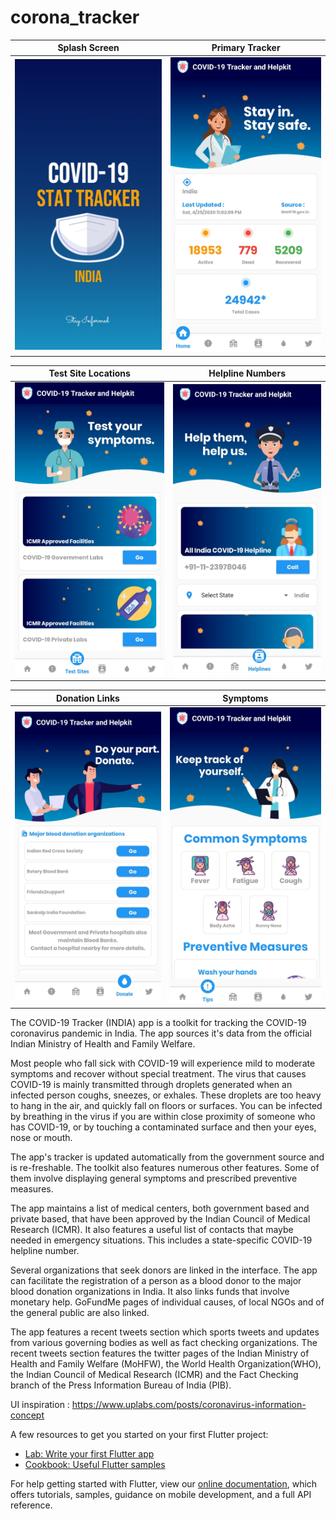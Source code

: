 # corona_tracker

Splash Screen             |  Primary Tracker
:-------------------------:|:-------------------------:
![](Screenshots/Screenshot_2020-04-25-16-21-57-468_com.example.corona_tracker.jpg)  |  ![](Screenshots/Screenshot_2020-04-25-23-02-23-731_com.example.corona_tracker.jpg)

Test Site Locations             |  Helpline Numbers
:-------------------------:|:-------------------------:
![](Screenshots/Screenshot_2020-04-25-23-02-42-421_com.example.corona_tracker.jpg)  |  ![](Screenshots/Screenshot_2020-04-25-23-02-46-855_com.example.corona_tracker.jpg)

Donation Links            |  Symptoms 
:-------------------------:|:-------------------------:
![](Screenshots/Screenshot_2020-04-25-23-02-50-824_com.example.corona_tracker.jpg)  |  ![](Screenshots/Screenshot_2020-04-25-23-03-24-222_com.example.corona_tracker.jpg)

The COVID-19 Tracker (INDIA) app is a toolkit for tracking the COVID-19 coronavirus pandemic in India. The app sources it's data from the official Indian Ministry of Health and Family Welfare.

Most people who fall sick with COVID-19 will experience mild to moderate symptoms and recover without special treatment. The virus that causes COVID-19 is mainly transmitted through droplets generated when an infected person coughs, sneezes, or exhales. These droplets are too heavy to hang in the air, and quickly fall on floors or surfaces. You can be infected by breathing in the virus if you are within close proximity of someone who has COVID-19, or by touching a contaminated surface and then your eyes, nose or mouth.

The app's tracker is updated automatically from the government source and is re-freshable. The toolkit also features numerous other features. Some of them involve displaying general symptoms and prescribed preventive measures.  

The app maintains a list of medical centers, both government based and private based, that have been approved by the Indian Council of Medical Research (ICMR). It also features a useful list of contacts that maybe needed in emergency situations. This includes a state-specific COVID-19 helpline number. 

Several organizations that seek donors are linked in the interface. The app can facilitate the registration of a person as a blood donor to the major blood donation organizations in India. It also links funds that involve monetary help. GoFundMe pages of individual causes, of local NGOs and of the general public are also linked.

The app features a recent tweets section which sports tweets and updates from various governing bodies as well as fact checking organizations. The recent tweets section features the twitter pages of the Indian Ministry of Health and Family Welfare (MoHFW), the World Health Organization(WHO), the Indian Council of Medical Research (ICMR) and the Fact Checking branch of the Press Information Bureau of India (PIB).

UI inspiration : https://www.uplabs.com/posts/coronavirus-information-concept 



A few resources to get you started on your first Flutter project:

- [Lab: Write your first Flutter app](https://flutter.dev/docs/get-started/codelab)
- [Cookbook: Useful Flutter samples](https://flutter.dev/docs/cookbook)

For help getting started with Flutter, view our
[online documentation](https://flutter.dev/docs), which offers tutorials,
samples, guidance on mobile development, and a full API reference.
